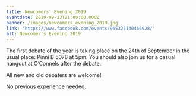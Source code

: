 ```yaml
---
title: Newcomers' Evening 2019
eventdate: 2019-09-23T21:00:00.000Z
banner: /images/newcomers_evening_2019.jpg
link: 'https://www.facebook.com/events/965325140466928/'
alt: Newcomer's Evening 2019
---
```

The first debate of the year is taking place on the 24th of September in the usual place: Pinni B 5078 at 5pm. You should also join us for a casual hangout at O’Connels after the debate.

All new and old debaters are welcome!

No previous experience needed.
